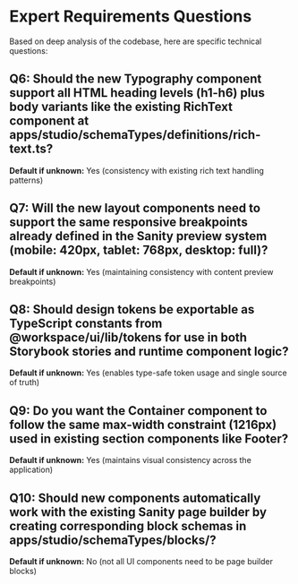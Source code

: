# Expert Requirements Questions

Based on deep analysis of the codebase, here are specific technical questions:

## Q6: Should the new Typography component support all HTML heading levels (h1-h6) plus body variants like the existing RichText component at apps/studio/schemaTypes/definitions/rich-text.ts?

**Default if unknown:** Yes (consistency with existing rich text handling patterns)

## Q7: Will the new layout components need to support the same responsive breakpoints already defined in the Sanity preview system (mobile: 420px, tablet: 768px, desktop: full)?

**Default if unknown:** Yes (maintaining consistency with content preview breakpoints)

## Q8: Should design tokens be exportable as TypeScript constants from @workspace/ui/lib/tokens for use in both Storybook stories and runtime component logic?

**Default if unknown:** Yes (enables type-safe token usage and single source of truth)

## Q9: Do you want the Container component to follow the same max-width constraint (1216px) used in existing section components like Footer?

**Default if unknown:** Yes (maintains visual consistency across the application)

## Q10: Should new components automatically work with the existing Sanity page builder by creating corresponding block schemas in apps/studio/schemaTypes/blocks/?

**Default if unknown:** No (not all UI components need to be page builder blocks)
